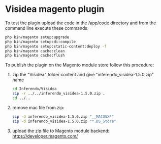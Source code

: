 # Visidea magento plugin

To test the plugin upload the code in the /app/code directory and from the command line execute these commands:

```sh
php bin/magento setup:upgrade
php bin/magento setup:di:compile
php bin/magento setup:static-content:deploy -f
php bin/magento cache:clean
php bin/magento cache:flush
```

To publish the plugin on the Magento module store follow this procedure:

1. zip the "Visidea" folder content and give "inferendo_visidea-1.5.0.zip" name

    ```sh
    cd Inferendo/Visidea
    zip -r ../../inferendo_visidea-1.5.0.zip .
    cd ../..
    ```

2. remove mac file from zip:

    ```sh
    zip -d inferendo_visidea-1.5.0.zip "__MACOSX*"
    zip -d inferendo_visidea-1.5.0.zip "*.DS_Store"
    ```

3. upload the zip file to Magento module backend: https://developer.magento.com/
